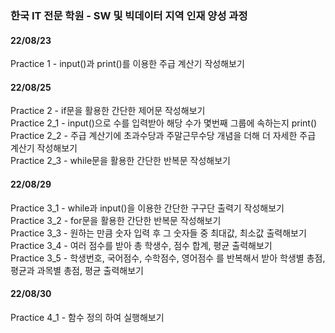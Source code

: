 ### 한국 IT 전문 학원 - SW 및 빅데이터 지역 인재 양성 과정
####
#### 22/08/23  
  Practice 1 - input()과 print()를 이용한 주급 계산기 작성해보기  
#### 22/08/25  
  Practice 2 - if문을 활용한 간단한 제어문 작성해보기  
  Practice 2_1 - input()으로 수를 입력받아 해당 수가 몇번째 그룹에 속하는지 print()  
  Practice 2_2 - 주급 계산기에 초과수당과 주말근무수당 개념을 더해 더 자세한 주급 계산기 작성해보기  
  Practice 2_3 - while문을 활용한 간단한 반복문 작성해보기  
#### 22/08/29  
  Practice 3_1 - while과 input()을 이용한 간단한 구구단 출력기 작성해보기  
  Practice 3_2 - for문을 활용한 간단한 반복문 작성해보기  
  Practice 3_3 - 원하는 만큼 숫자 입력 후 그 숫자들 중 최대값, 최소값 출력해보기  
  Practice 3_4 - 여러 점수를 받아 총 학생수, 점수 합계, 평균 출력해보기  
  Practice 3_5 - 학생번호, 국어점수, 수학점수, 영어점수 를 반복해서 받아 학생별 총점, 평균과 과목별 총점, 평균 출력해보기  
#### 22/08/30  
   Practice 4_1 - 함수 정의 하여 실행해보기  
